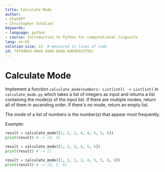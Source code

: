 ```yaml
---
title: Calculate Mode
author:
- ChatGPT
- Christopher Schölzel
keywords:
- language: python
- course: Introduction to Python for computational linguists
lang: en-US
solution-size: 13  # measured in lines of code
id: 74f4d0a3-90eb-4a8d-bd48-4d646553f92c
---
```


# Calculate Mode

Implement a function `calculate_mode(numbers: List[int]) -> List[int]` in `calculate_mode.py` which takes a list of integers as input and returns a list containing the mode(s) of the input list. If there are multiple modes, return all of them in ascending order. If there's no mode, return an empty list.

The mode of a list of numbers is the number(s) that appear most frequently.

Example:

```python
result = calculate_mode([1, 2, 3, 4, 4, 5, 5, 6])
print(result) # -> [4, 5]

result = calculate_mode([1, 2, 3, 4, 5, 6])
print(result) # -> []

result = calculate_mode([1, 2, 2, 3, 4, 5, 5, 6, 6])
print(result) # -> [2, 5, 6]
```

